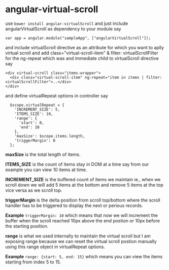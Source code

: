 # angular-virtual-scroll

use ``bower install angular-virtualScroll`` and just include angularVirtualScroll as dependency to your module say

```
var app = angular.module("sampleApp", ["angularVirtualScroll"]);
```

and include virtualScroll directive as an attribute for which you want to aplly virtual scroll
and add class="virtual-scroll-item" & filter: virtualScrollFilter for the ng-repeat which was and immediate child to virtualScroll directive say

```
<div virtual-scroll class="items-wrapper">
  <div class="virtual-scroll-item" ng-repeat="item in items | filter: virtualScrollFilter">..</div>
</div>
```

and define virtualRepeat options in controller say
```
  $scope.virtualRepeat = {
    'INCREMENT_SIZE': 5, 
    'ITEMS_SIZE': 10,
    'range': {
      'start': 0,
      'end': 10
    },
    'maxSize': $scope.items.length,
    'triggerMargin': 0
  };
```

**maxSize** is the total length of items.

**ITEMS_SIZE** is the count of items stay in DOM at a time say from our example you can view 10 items at time.

**INCREMENT_SIZE** is the buffered count of items we maintain ie., when we scroll down we will add 5 items at the bottom and remove 5 items at the top vice versa as we scroll top.

**triggerMargin** is the delta position from scroll top/bottom where the scroll handler has to be triggered to display the next or perious records.

**Example** ``triggerMargin: 10`` which means that now we will increment the buffer when the scroll reached 10px above the end postion or 10px before the starting position.

**range** is what we used internally to maintain the virtual scroll but I am exposing range because we can reset the virtual scroll postion manually using this range object in virtualRepeat options.

**Example** ``range: {start: 5, end: 15}`` which means you can view the items starting from index 5 to 15.
